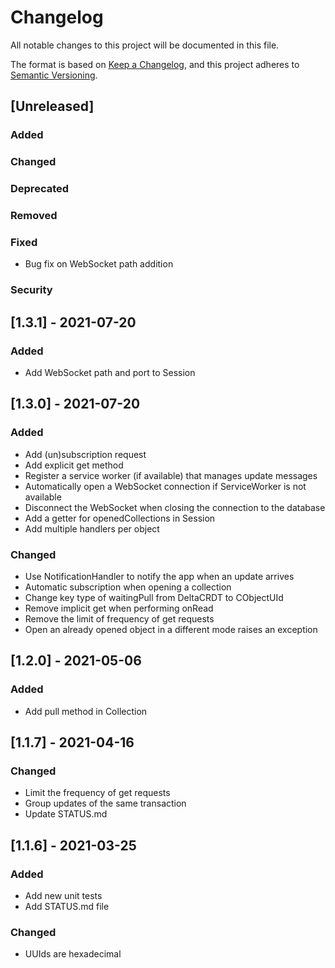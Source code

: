 # Changelog
All notable changes to this project will be documented in this file.

The format is based on [Keep a Changelog](https://keepachangelog.com/en/1.0.0/),
and this project adheres to [Semantic Versioning](https://semver.org/spec/v2.0.0.html).

## [Unreleased]
### Added
### Changed
### Deprecated
### Removed
### Fixed
- Bug fix on WebSocket path addition
### Security

## [1.3.1] - 2021-07-20
### Added
- Add WebSocket path and port to Session

## [1.3.0] - 2021-07-20
### Added
- Add (un)subscription request
- Add explicit get method
- Register a service worker (if available) that manages update messages
- Automatically open a WebSocket connection if ServiceWorker is not available
- Disconnect the WebSocket when closing the connection to the database
- Add a getter for openedCollections in Session
- Add multiple handlers per object

### Changed
- Use NotificationHandler to notify the app when an update arrives
- Automatic subscription when opening a collection
- Change key type of waitingPull from DeltaCRDT to CObjectUId
- Remove implicit get when performing onRead
- Remove the limit of frequency of get requests
- Open an already opened object in a different mode raises an exception

## [1.2.0] - 2021-05-06
### Added
- Add pull method in Collection

## [1.1.7] - 2021-04-16
### Changed
- Limit the frequency of get requests
- Group updates of the same transaction
- Update STATUS.md

## [1.1.6] - 2021-03-25
### Added
- Add new unit tests
- Add STATUS.md file

### Changed
- UUIds are hexadecimal
